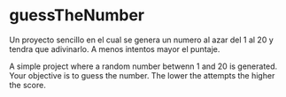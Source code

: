 # guessTheNumber

Un proyecto sencillo en el cual se genera un numero al azar del 1 al 20 y tendra que adivinarlo. A menos intentos mayor el puntaje.

A simple project where a random number betwenn 1 and 20 is generated. Your objective is to guess the number. The lower the attempts the higher the score.
